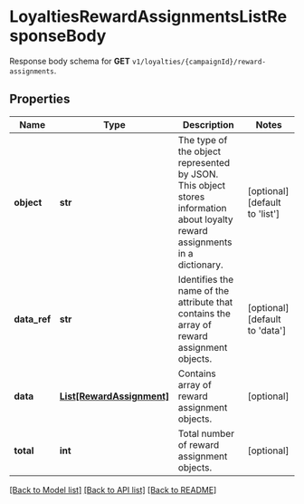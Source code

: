 # LoyaltiesRewardAssignmentsListResponseBody

Response body schema for **GET** `v1/loyalties/{campaignId}/reward-assignments`.

## Properties
Name | Type | Description | Notes
------------ | ------------- | ------------- | -------------
**object** | **str** | The type of the object represented by JSON. This object stores information about loyalty reward assignments in a dictionary. | [optional] [default to 'list']
**data_ref** | **str** | Identifies the name of the attribute that contains the array of reward assignment objects. | [optional] [default to 'data']
**data** | [**List[RewardAssignment]**](RewardAssignment.md) | Contains array of reward assignment objects. | [optional] 
**total** | **int** | Total number of reward assignment objects. | [optional] 

[[Back to Model list]](../README.md#documentation-for-models) [[Back to API list]](../README.md#documentation-for-api-endpoints) [[Back to README]](../README.md)


